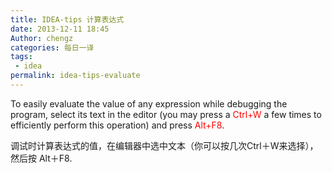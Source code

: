 ```yaml
---
title: IDEA-tips 计算表达式
date: 2013-12-11 18:45
Author: chengz
categories: 每日一译
tags:
 - idea
permalink: idea-tips-evaluate
---
```


To easily evaluate the value of any expression while debugging the
program, select its text in the editor (you may press
a<span style="color: #ff0000;"> Ctrl+W</span> a few times to efficiently
perform this operation) and press<span style="color: #ff0000;">
Alt+F8</span>.

调试时计算表达式的值，在编辑器中选中文本（你可以按几次Ctrl＋W来选择），然后按
Alt＋F8.

